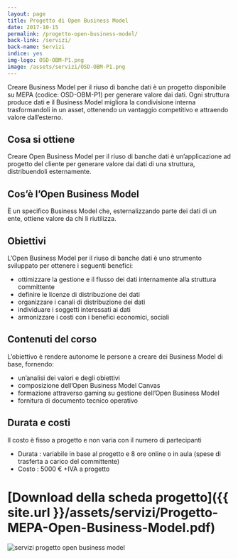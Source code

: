 ```yaml
---
layout: page
title: Progetto di Open Business Model
date: 2017-10-15
permalink: /progetto-open-business-model/
back-link: /servizi/
back-name: Servizi
indice: yes
img-logo: OSD-OBM-P1.png
image: /assets/servizi/OSD-OBM-P1.png
---
```


Creare Business Model per il riuso di banche dati è un progetto disponibile su MEPA (codice: OSD-OBM-P1) per generare valore dai dati. Ogni struttura produce dati e il Business Model migliora la condivisione interna trasformandoli in un asset, ottenendo un vantaggio competitivo e attraendo valore dall’esterno.

## Cosa si ottiene
Creare Open Business Model per il riuso di banche dati è un’applicazione ad progetto del cliente per generare valore dai dati di una struttura, distribuendoli esternamente.

## Cos’è l’Open Business Model
È un specifico Business Model che, esternalizzando parte dei dati di un ente, ottiene valore da chi li riutilizza.

## Obiettivi
L’Open Business Model per il riuso di banche dati è uno strumento sviluppato per ottenere i seguenti benefici:

* ottimizzare la gestione e il flusso dei dati internamente alla struttura committente
* definire le licenze di distribuzione dei dati
* organizzare i canali di distribuzione dei dati
* individuare i soggetti interessati ai dati
* armonizzare i costi con i benefici economici, sociali

## Contenuti del corso
L’obiettivo è rendere autonome le persone a creare dei Business Model di base, fornendo:

* un’analisi dei valori e degli obiettivi
* composizione dell’Open Business Model Canvas
* formazione attraverso gaming su gestione dell’Open Business Model
* fornitura di documento tecnico operativo

## Durata e costi
Il costo è fisso a progetto e non varia con il numero di partecipanti

* Durata : variabile in base al progetto e 8 ore online o in aula (spese di trasferta a carico del committente)
* Costo : 5000 € +IVA a progetto

# [Download della scheda progetto]({{ site.url }}/assets/servizi/Progetto-MEPA-Open-Business-Model.pdf)

<img class="image-page-down" src="{{ site.url }}/assets/servizi/OSD-OBM-P1.png" alt="servizi progetto open business model">
